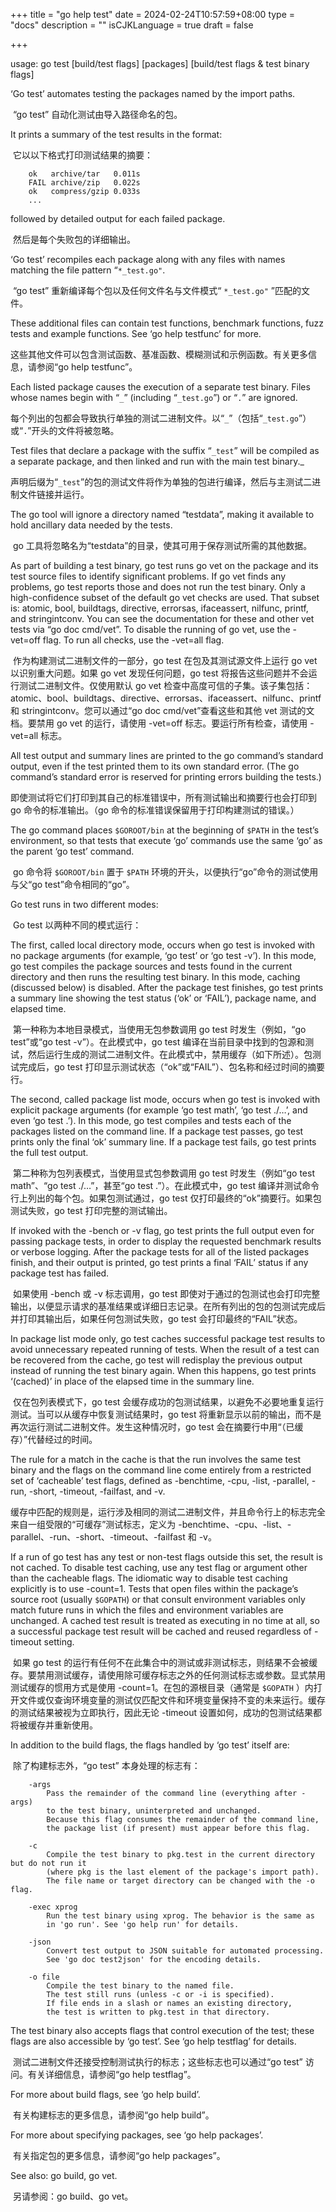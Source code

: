 +++
title = "go help test"
date = 2024-02-24T10:57:59+08:00
type = "docs"
description = ""
isCJKLanguage = true
draft = false

+++

usage: go test [build/test flags] [packages] [build/test flags & test binary flags]

‘Go test’ automates testing the packages named by the import paths.

​	“go test” 自动化测试由导入路径命名的包。

It prints a summary of the test results in the format:

​	它以以下格式打印测试结果的摘要：

```
    ok   archive/tar   0.011s
    FAIL archive/zip   0.022s
    ok   compress/gzip 0.033s
    ...
```

followed by detailed output for each failed package.

​	然后是每个失败包的详细输出。

‘Go test’ recompiles each package along with any files with names matching the file pattern “`*_test.go"`.

​	“go test” 重新编译每个包以及任何文件名与文件模式“ `*_test.go"` ”匹配的文件。

These additional files can contain test functions, benchmark functions, fuzz tests and example functions. See ‘go help testfunc’ for more.

​	这些其他文件可以包含测试函数、基准函数、模糊测试和示例函数。有关更多信息，请参阅“go help testfunc”。

Each listed package causes the execution of a separate test binary. Files whose names begin with “`_`” (including “`_test.go`”) or “`.`” are ignored.

​	每个列出的包都会导致执行单独的测试二进制文件。以“`_`”（包括“`_test.go`”）或“`.`”开头的文件将被忽略。

Test files that declare a package with the suffix “`_test`” will be compiled as a separate package, and then linked and run with the main test binary._

​	声明后缀为“`_test`”的包的测试文件将作为单独的包进行编译，然后与主测试二进制文件链接并运行。

The go tool will ignore a directory named “testdata”, making it available to hold ancillary data needed by the tests.

​	go 工具将忽略名为“testdata”的目录，使其可用于保存测试所需的其他数据。

As part of building a test binary, go test runs go vet on the package and its test source files to identify significant problems. If go vet finds any problems, go test reports those and does not run the test binary. Only a high-confidence subset of the default go vet checks are used. That subset is: atomic, bool, buildtags, directive, errorsas, ifaceassert, nilfunc, printf, and stringintconv. You can see the documentation for these and other vet tests via “go doc cmd/vet”. To disable the running of go vet, use the -vet=off flag. To run all checks, use the -vet=all flag.

​	作为构建测试二进制文件的一部分，go test 在包及其测试源文件上运行 go vet 以识别重大问题。如果 go vet 发现任何问题，go test 将报告这些问题并不会运行测试二进制文件。仅使用默认 go vet 检查中高度可信的子集。该子集包括：atomic、bool、buildtags、directive、errorsas、ifaceassert、nilfunc、printf 和 stringintconv。您可以通过“go doc cmd/vet”查看这些和其他 vet 测试的文档。要禁用 go vet 的运行，请使用 -vet=off 标志。要运行所有检查，请使用 -vet=all 标志。

All test output and summary lines are printed to the go command’s standard output, even if the test printed them to its own standard error. (The go command’s standard error is reserved for printing errors building the tests.)

​	即使测试将它们打印到其自己的标准错误中，所有测试输出和摘要行也会打印到 go 命令的标准输出。（go 命令的标准错误保留用于打印构建测试的错误。）

The go command places `$GOROOT/bin` at the beginning of `$PATH` in the test’s environment, so that tests that execute ‘go’ commands use the same ‘go’ as the parent ‘go test’ command.

​	go 命令将 `$GOROOT/bin` 置于 `$PATH` 环境的开头，以便执行“go”命令的测试使用与父“go test”命令相同的“go”。

Go test runs in two different modes:

​	Go test 以两种不同的模式运行：

The first, called local directory mode, occurs when go test is invoked with no package arguments (for example, ‘go test’ or ‘go test -v’). In this mode, go test compiles the package sources and tests found in the current directory and then runs the resulting test binary. In this mode, caching (discussed below) is disabled. After the package test finishes, go test prints a summary line showing the test status (‘ok’ or ‘FAIL’), package name, and elapsed time.

​	第一种称为本地目录模式，当使用无包参数调用 go test 时发生（例如，“go test”或“go test -v”）。在此模式中，go test 编译在当前目录中找到的包源和测试，然后运行生成的测试二进制文件。在此模式中，禁用缓存（如下所述）。包测试完成后，go test 打印显示测试状态（“ok”或“FAIL”）、包名称和经过时间的摘要行。

The second, called package list mode, occurs when go test is invoked with explicit package arguments (for example ‘go test math’, ‘go test ./…’, and even ‘go test .’). In this mode, go test compiles and tests each of the packages listed on the command line. If a package test passes, go test prints only the final ‘ok’ summary line. If a package test fails, go test prints the full test output.

​	第二种称为包列表模式，当使用显式包参数调用 go test 时发生（例如“go test math”、“go test ./…”，甚至“go test .”）。在此模式中，go test 编译并测试命令行上列出的每个包。如果包测试通过，go test 仅打印最终的“ok”摘要行。如果包测试失败，go test 打印完整的测试输出。

If invoked with the -bench or -v flag, go test prints the full output even for passing package tests, in order to display the requested benchmark results or verbose logging. After the package tests for all of the listed packages finish, and their output is printed, go test prints a final ‘FAIL’ status if any package test has failed.

​	如果使用 -bench 或 -v 标志调用，go test 即使对于通过的包测试也会打印完整输出，以便显示请求的基准结果或详细日志记录。在所有列出的包的包测试完成后并打印其输出后，如果任何包测试失败，go test 会打印最终的“FAIL”状态。

In package list mode only, go test caches successful package test results to avoid unnecessary repeated running of tests. When the result of a test can be recovered from the cache, go test will redisplay the previous output instead of running the test binary again. When this happens, go test prints ‘(cached)’ in place of the elapsed time in the summary line.

​	仅在包列表模式下，go test 会缓存成功的包测试结果，以避免不必要地重复运行测试。当可以从缓存中恢复测试结果时，go test 将重新显示以前的输出，而不是再次运行测试二进制文件。发生这种情况时，go test 会在摘要行中用“（已缓存）”代替经过的时间。

The rule for a match in the cache is that the run involves the same test binary and the flags on the command line come entirely from a restricted set of ‘cacheable’ test flags, defined as -benchtime, -cpu, -list, -parallel, -run, -short, -timeout, -failfast, and -v.

​	缓存中匹配的规则是，运行涉及相同的测试二进制文件，并且命令行上的标志完全来自一组受限的“可缓存”测试标志，定义为 -benchtime、-cpu、-list、-parallel、-run、-short、-timeout、-failfast 和 -v。

If a run of go test has any test or non-test flags outside this set, the result is not cached. To disable test caching, use any test flag or argument other than the cacheable flags. The idiomatic way to disable test caching explicitly is to use -count=1. Tests that open files within the package’s source root (usually `$GOPATH`) or that consult environment variables only match future runs in which the files and environment variables are unchanged. A cached test result is treated as executing in no time at all, so a successful package test result will be cached and reused regardless of -timeout setting.

​	如果 go test 的运行有任何不在此集合中的测试或非测试标志，则结果不会被缓存。要禁用测试缓存，请使用除可缓存标志之外的任何测试标志或参数。显式禁用测试缓存的惯用方式是使用 -count=1。在包的源根目录（通常是 `$GOPATH` ）内打开文件或仅查询环境变量的测试仅匹配文件和环境变量保持不变的未来运行。缓存的测试结果被视为立即执行，因此无论 -timeout 设置如何，成功的包测试结果都将被缓存并重新使用。

In addition to the build flags, the flags handled by ‘go test’ itself are:

​	除了构建标志外，“go test” 本身处理的标志有：

```
    -args
        Pass the remainder of the command line (everything after -args)
        to the test binary, uninterpreted and unchanged.
        Because this flag consumes the remainder of the command line,
        the package list (if present) must appear before this flag.

    -c
        Compile the test binary to pkg.test in the current directory but do not run it
        (where pkg is the last element of the package's import path).
        The file name or target directory can be changed with the -o flag.

    -exec xprog
        Run the test binary using xprog. The behavior is the same as
        in 'go run'. See 'go help run' for details.

    -json
        Convert test output to JSON suitable for automated processing.
        See 'go doc test2json' for the encoding details.

    -o file
        Compile the test binary to the named file.
        The test still runs (unless -c or -i is specified).
        If file ends in a slash or names an existing directory,
        the test is written to pkg.test in that directory.
```

The test binary also accepts flags that control execution of the test; these flags are also accessible by ‘go test’. See ‘go help testflag’ for details.

​	测试二进制文件还接受控制测试执行的标志；这些标志也可以通过“go test” 访问。有关详细信息，请参阅“go help testflag”。

For more about build flags, see ‘go help build’.

​	有关构建标志的更多信息，请参阅“go help build”。

For more about specifying packages, see ‘go help packages’.

​	有关指定包的更多信息，请参阅“go help packages”。

See also: go build, go vet.

​	另请参阅：go build、go vet。